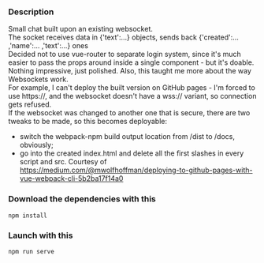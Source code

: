### Description
Small chat built upon an existing websocket. <br/>
The socket receives data in {'text':...} objects, sends back {'created':... ,'name':... ,'text':...} ones <br/>
Decided not to use vue-router to separate login system, since it's much easier to pass the props around inside a single component - but it's doable.<br/>
Nothing impressive, just polished. Also, this taught me more about the way Websockets work. </br>
For example, I can't deploy the built version on GitHub pages - I'm forced to use https://, and the websocket doesn't have a wss:// variant, so connection gets refused. </br>
If the websocket was changed to another one that is secure, there are two tweaks to be made, so this becomes deployable: </br>
- switch the webpack-npm build output location from /dist to /docs, obviously; </br>
- go into the created index.html and delete all the first slashes in every script and src. Courtesy of https://medium.com/@mwolfhoffman/deploying-to-github-pages-with-vue-webpack-cli-5b2ba17f14a0

### Download the dependencies with this
```
npm install
```

### Launch with this
```
npm run serve
```
